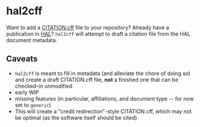 # hal2cff

Want to add a [CITATION.cff](https://citation-file-format.github.io/) file to your repository? Already have a publication in [HAL](https://hal.archives-ouvertes.fr)?
`hal2cff` will attempt to draft a citation file from the HAL document metadata.

## Caveats

- `hal2cff` is meant to fill in metadata (and alleviate the chore of doing so) and create a draft CITATION.cff file, **not** 
a finished one that can be checked-in unmodified
- early WIP
- missing features (in particular, affiliations, and document type -- for now set to `generic`)
- This will create a "credit redirection"-style CITATION.cff, which may not be optimal (as the software itself should be cited)
